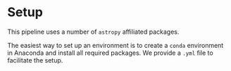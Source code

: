 # Setup

This pipeline uses a number of `astropy` affiliated packages.

The easiest way to set up an environment is to create a `conda` environment in Anaconda and install all required packages. We provide a `.yml` file to facilitate the setup.

[//]: # (Need to expand more and explain why and how to do this in the terminal)